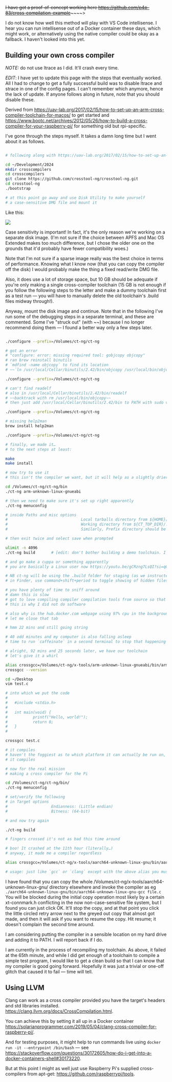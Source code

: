 ~~I have got a proof-of-concept working here <https://github.com/p4p-83/cross-compilation-example>~~~~~~>

I do not know how well this method will play with VS Code intellisense. I hear you can run intellisense out of a Docker container these days, which might work, or alternatively using the native compiler could be okay as a fallback. I haven't looked into this yet.

## Building your own cross compiler

*NOTE:* do not use ltrace as I did. It'll crash every time.

*EDIT*: I have yet to update this page with the steps that eventually worked. All I had to change to get a fully successful build was to disable ltrace and strace in one of the config pages. I can't remember which anymore, hence the lack of update. If anyone follows along in future, note that you should disable these.

Derived from <https://uav-lab.org/2017/02/15/how-to-set-up-an-arm-cross-compiler-toolchain-for-macos/> to get started and <https://www.bootc.net/archives/2012/05/26/how-to-build-a-cross-compiler-for-your-raspberry-pi/> for something old but rpi-specific.

I've gone through the steps myself. It takes a damn long time but I went about it as follows.

```zsh

# following along with https://uav-lab.org/2017/02/15/how-to-set-up-an-arm-cross-compiler-toolchain-for-macos/

cd ~/Development/2024
mkdir crosscompilers
cd crosscompilers
git clone https://github.com/crosstool-ng/crosstool-ng.git
cd crosstool-ng
./bootstrap

# at this point go away and use Disk Utility to make yourself
# a case-sensitive DMG file and mount it
```

Like this:

![](Screenshot%202024-05-05%20at%2019.49.04.png)

Case sensitivity is important! In fact, it's the only reason we're working on a separate disk image. (I'm not sure if the choice between APFS and Mac OS Extended makes too much difference, but I chose the older one on the grounds that it'd probably have fewer compatibility woes.)

Note that I'm not sure if a sparse image really was the best choice in terms of performance. Knowing what I know now (that you can copy the compiler off the disk) I would probably make the thing a fixed read/write DMG file.

Also, it does use a lot of storage space, but 10 GB should be adequate if you're only making a single cross-compiler toolchain (15 GB is not enough if you follow the following steps to the letter and make a dummy toolchain first as a test run — you will have to manually delete the old toolchain's .build files midway through!).

Anyway, mount the disk image and continue. Note that in the following I've run some of the debugging steps in a separate terminal, and these are commented. Some I've "struck out" (with \~\~) because I no longer recommend doing them — I found a better way only a few steps later.

```zsh

./configure --prefix=/Volumes/ct-ng/ct-ng

# got an error
# "configure: error: missing required tool: gobjcopy objcopy"
# ran brew reinstall binutils
# `mdfind -name objcopy` to find its location
# ~~`ln /usr/local/Cellar/binutils/2.42/bin/objcopy /usr/local/bin/objcopy` so that it might be found~~

./configure --prefix=/Volumes/ct-ng/ct-ng

# can't find readelf
# also in /usr/local/Cellar/binutils/2.42/bin/readelf
# ~~backtrack with rm /usr/local/bin/objcopy~~
# then just add /usr/local/Cellar/binutils/2.42/bin to PATH with sudo vim /etc/paths

./configure --prefix=/Volumes/ct-ng/ct-ng

# missing help2man
brew install help2man

./configure --prefix=/Volumes/ct-ng/ct-ng

# finally, we made it…
# to the next steps at least:

make
make install

# now try to use it
# this isn't the compiler we want, but it will help as a slightly drier run

cd /Volumes/ct-ng/ct-ng/bin
./ct-ng arm-unknown-linux-gnueabi

# then we need to make sure it's set up right apparently
./ct-ng menuconfig

# inside Paths and misc options
#                                Local tarballs directory from ${HOME}/src to /Volumes/ct-ng/src
#                                Working directory from ${CT_TOP_DIR}/.build to /Volumes/ct-ng/.build
#                                Similarly, Prefix directory should be changed to start with ${CT_PREFIX:-/Volumes/ct-ng/x-tools}/${CT_HOST … … …

# then exit twice and select save when prompted

ulimit -n 4096
./ct-ng build		# [edit: don't bother building a demo toolchain. I've vetted the steps already; just pretend that this step doesn't exist.]

# and go make a cuppa or something apparently
# you are basically a Linux user now https://youtu.be/gCRzng7LsQI?si=qG8wUUivqtroU9Jj

# NB ct-ng will be using the .build folder for staging (as we instructed above) which is of course hidden by default (starts with a dot)
# in Finder, use command+shift+period to toggle showing of hidden files on and off (if you wish to sniff around)

# you have plenty of time to sniff around
# damn this is slow
# got to love compiling compiler compilation tools from source so that you can then compile your cross-compiler from source
# this is why I did not do software

# also why is the hub.docker.com webpage using 97% cpu in the background
# let me close that tab

# hmm 22 mins and still going string

# 40 odd minutes and my computer is also falling asleep
# time to run `caffeinate` in a second terminal to stop that happening again

# alright, 92 mins and 25 seconds later, we have our toolchain
# let's give it a whirl

alias crossgcc=/Volumes/ct-ng/x-tools/arm-unknown-linux-gnueabi/bin/arm-unknown-linux-gnueabi-gcc
crossgcc --version

cd ~/Desktop
vim test.c

# into which we put the code
#
#	#include <stdio.h>
#	
#	int main(void) {
#	        printf("Hello, world!");
#	        return 0;
#	}
#

crossgcc test.c

# it compiles
# haven't the foggiest as to which platform it can actually be run on, but hey
# it compiles

# now for the real mission
# making a cross compiler for the Pi

cd /Volumes/ct-ng/ct-ng/bin/
./ct-ng menuconfig

# set/verify the following
# in Target options
#                   Endianness: (Little endian)
#                   Bitness: (64-bit)

# and now try again

./ct-ng build

# fingers crossed it's not as bad this time around

# boo! It crashed at the 11th hour (literally…)
# anyway, it made me a compiler regardless

alias crossgcc=/Volumes/ct-ng/x-tools/aarch64-unknown-linux-gnu/bin/aarch64-unknown-linux-gnu-gcc

# usage: just like `gcc` or `clang` except with the above alias you must type `crossgcc`

```

I have found that you can copy the whole /Volumes/ct-ng/x-tools/aarch64-unknown-linux-gnu/ directory elsewhere and invoke the compiler as eg `./aarch64-unknown-linux-gnu/bin/aarch64-unknown-linux-gnu-gcc file.c` You will be blocked during the initial copy operation most likely by a certain xt-connmark.h conflicting in the now non-case-sensitive file system, but I found you can just click OK. It'll stop the copy, and at that point you click the little circled retry arrow next to the greyed out copy that almost got made, and then it will ask if you want to resume the copy. Hit resume; it doesn't complain the second time around.

I am considering putting the compiler in a sensible location on my hard drive and adding it to PATH. I will report back if I do.

I am currently in the process of recompiling my toolchain. As above, it failed at the 65th minute, and while I did get enough of a toolchain to compile a simple test program, I would like to get a clean build so that I can know that my compiler is good going forward. Hopefully it was just a trivial or one-off glitch that caused it to fail — time will tell.

## Using LLVM

Clang can work as a cross compiler provided you have the target's headers and std libraries installed. <https://clang.llvm.org/docs/CrossCompilation.html>.

You can achieve this by setting it all up in a Docker container <https://solarianprogrammer.com/2019/05/04/clang-cross-compiler-for-raspberry-pi/>.

And for testing purposes, it might help to run commands live using `docker run -it --entrypoint /bin/bash` — see <https://stackoverflow.com/questions/30172605/how-do-i-get-into-a-docker-containers-shell#30173220>.

But at this point I might as well just use Raspberry Pi's supplied cross-compilers from apt-get: <https://github.com/raspberrypi/tools>.